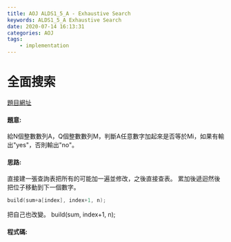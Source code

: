 ```yaml
---
title: AOJ ALDS1_5_A - Exhaustive Search
keywords: ALDS1_5_A Exhaustive Search
date: 2020-07-14 16:13:31
categories: AOJ
tags:
    - implementation
---
```

# 全面搜索
[題目網址](https://onlinejudge.u-aizu.ac.jp/courses/lesson/1/ALDS1/all/ALDS1_5_A)

#### 題意:
給N個整數數列A，Q個整數數列M，判斷A任意數字加起來是否等於Mi，如果有輸出"yes"，否則輸出"no"。

<!-- more -->
#### 思路:
直接建一張查詢表把所有的可能加一遍並修改，之後直接查表。
累加後遞迴然後把位子移動到下一個數字。
```C++
build(sum+a[index], index+1, n);
```
把自己也改變。
build(sum, index+1, n);
#### 程式碼:
<script src="https://gist.github.com/Daviswww/ca85b1798c3535457231e0d3a4c645e9.js"></script>
